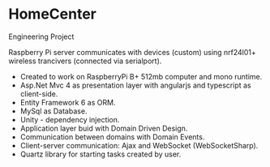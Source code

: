 # HomeCenter
Engineering Project

Raspberry Pi server communicates with devices (custom) using nrf24l01+ wireless trancivers (connected via serialport).

- Created to work on RaspberryPi B+ 512mb  computer and mono runtime.
- Asp.Net Mvc 4 as presentation layer with angularjs and typescript as client-side. 
- Entity Framework 6 as ORM.
- MySql as Database.
- Unity - dependency injection.
- Application layer buid with Domain Driven Design.
- Communication between domains with Domain Events.
- Client-server communication: Ajax and WebSocket (WebSocketSharp).
- Quartz library for starting tasks created by user.
